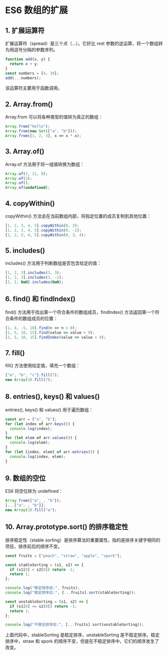# ES6 数组的扩展

<script setup lang='ts'>
import { ref } from "vue";

// 为每个示例创建独立的日志数组
const spreadLogs = ref<ILog[]>([]);
const fromLogs = ref<ILog[]>([]);
const ofLogs = ref<ILog[]>([]);
const copyWithinLogs = ref<ILog[]>([]);
const includesLogs = ref<ILog[]>([]);
const findLogs = ref<ILog[]>([]);
const fillLogs = ref<ILog[]>([]);
const entriesLogs = ref<ILog[]>([]);
const emptyLogs = ref<ILog[]>([]);
const sortLogs = ref<ILog[]>([]);

// 扩展运算符示例
console.vlog = (...args) => {
  spreadLogs.value.push({
    name: "spread",
    message: args.join(" ")
  });
};

const numbers = [4, 38];
function add(x, y) {
  return x + y;
}
console.vlog(add(...numbers));

// Array.from 示例
console.vlog = (...args) => {
  fromLogs.value.push({
    name: "from",
    message: args.join(" ")
  });
};

console.vlog(Array.from('hello'));
console.vlog(Array.from(new Set(['a', 'b'])));
console.vlog(Array.from([1, 2, 3], x => x * x));

// Array.of 示例
console.vlog = (...args) => {
  ofLogs.value.push({
    name: "of",
    message: args.join(" ")
  });
};

console.vlog(Array.of(3, 11, 8));
console.vlog(Array.of(3));
console.vlog(Array.of());
console.vlog(Array.of(undefined));

// copyWithin 示例
console.vlog = (...args) => {
  copyWithinLogs.value.push({
    name: "copyWithin",
    message: args.join(" ")
  });
};

console.vlog([1, 2, 3, 4, 5].copyWithin(0, 3));
console.vlog([1, 2, 3, 4, 5].copyWithin(0, -2));
console.vlog([1, 2, 3, 4, 5].copyWithin(0, 3, 4));

// includes 示例
console.vlog = (...args) => {
  includesLogs.value.push({
    name: "includes",
    message: args.join(" ")
  });
};

console.vlog([1, 2, 3].includes(3, 3));
console.vlog([1, 2, 3].includes(3, -1));
console.vlog([1, 2, NaN].includes(NaN));

// find 和 findIndex 示例
console.vlog = (...args) => {
  findLogs.value.push({
    name: "find",
    message: args.join(" ")
  });
};

console.vlog([1, 4, -5, 10].find(n => n < 0));
console.vlog([1, 5, 10, 15].find(value => value > 9));
console.vlog([1, 5, 10, 15].findIndex(value => value > 9));

// fill 示例
console.vlog = (...args) => {
  fillLogs.value.push({
    name: "fill",
    message: args.join(" ")
  });
};

console.vlog(['a', 'b', 'c'].fill(7));
console.vlog(new Array(3).fill(7));

// entries, keys, values 示例
console.vlog = (...args) => {
  entriesLogs.value.push({
    name: "entries",
    message: args.join(" ")
  });
};

const arr = ['a', 'b'];
for (let index of arr.keys()) {
  console.vlog(`keys: ${index}`);
}
for (let elem of arr.values()) {
  console.vlog(`values: ${elem}`);
}
for (let [index, elem] of arr.entries()) {
  console.vlog(`entries: ${index} ${elem}`);
}

// 空位示例
console.vlog = (...args) => {
  emptyLogs.value.push({
    name: "empty",
    message: args.join(" ")
  });
};

console.vlog(Array.from(['a',,'b']));
console.vlog([...['a',,'b']]);
console.vlog(new Array(3).fill('a'));

// 排序稳定性示例
console.vlog = (...args) => {
  sortLogs.value.push({
    name: "sort",
    message: args.join(" ")
  });
};

const fruits = ["peach", "straw", "apple", "spork"];

const stableSorting = (s1, s2) => {
  if (s1[0] < s2[0]) return -1;
  return 1;
};

console.vlog('稳定排序前:', fruits);
console.vlog('稳定排序后:', [...fruits].sort(stableSorting));

const unstableSorting = (s1, s2) => {
  if (s1[0] <= s2[0]) return -1;
  return 1;
};

console.vlog('不稳定排序后:', [...fruits].sort(unstableSorting));
</script>

## 1. 扩展运算符

扩展运算符（spread）是三个点（...）。它好比 rest 参数的逆运算，将一个数组转为用逗号分隔的参数序列。

```js
function add(x, y) {
  return x + y;
}
const numbers = [4, 38];
add(...numbers);
```

<Log :logs="spreadLogs" />

该运算符主要用于函数调用。

## 2. Array.from()

Array.from 可以将各种类型的值转为真正的数组：

```js
Array.from("hello");
Array.from(new Set(["a", "b"]));
Array.from([1, 2, 3], x => x * x);
```

<Log :logs="fromLogs" />

## 3. Array.of()

Array.of 方法用于将一组值转换为数组：

```js
Array.of(3, 11, 8);
Array.of(3);
Array.of();
Array.of(undefined);
```

<Log :logs="ofLogs" />

## 4. copyWithin()

copyWithin() 方法会在当前数组内部，将指定位置的成员复制到其他位置：

```js
[1, 2, 3, 4, 5].copyWithin(0, 3);
[1, 2, 3, 4, 5].copyWithin(0, -2);
[1, 2, 3, 4, 5].copyWithin(0, 3, 4);
```

<Log :logs="copyWithinLogs" />

## 5. includes()

includes() 方法用于判断数组是否包含给定的值：

```js
[1, 2, 3].includes(3, 3);
[1, 2, 3].includes(3, -1);
[1, 2, NaN].includes(NaN);
```

<Log :logs="includesLogs" />

## 6. find() 和 findIndex()

find() 方法用于找出第一个符合条件的数组成员，findIndex() 方法返回第一个符合条件的数组成员的位置：

```js
[1, 4, -5, 10].find(n => n < 0);
[1, 5, 10, 15].find(value => value > 9);
[1, 5, 10, 15].findIndex(value => value > 9);
```

<Log :logs="findLogs" />

## 7. fill()

fill() 方法使用给定值，填充一个数组：

```js
["a", "b", "c"].fill(7);
new Array(3).fill(7);
```

<Log :logs="fillLogs" />

## 8. entries(), keys() 和 values()

entries(), keys() 和 values() 用于遍历数组：

```js
const arr = ["a", "b"];
for (let index of arr.keys()) {
  console.log(index);
}
for (let elem of arr.values()) {
  console.log(elem);
}
for (let [index, elem] of arr.entries()) {
  console.log(index, elem);
}
```

<Log :logs="entriesLogs" />

## 9. 数组的空位

ES6 将空位转为 undefined：

```js
Array.from(["a", , "b"]);
[...["a", , "b"]];
new Array(3).fill("a");
```

<Log :logs="emptyLogs" />

## 10. Array.prototype.sort() 的排序稳定性

排序稳定性（stable sorting）是排序算法的重要属性，指的是排序关键字相同的项目，排序前后的顺序不变。

```js
const fruits = ["peach", "straw", "apple", "spork"];

const stableSorting = (s1, s2) => {
  if (s1[0] < s2[0]) return -1;
  return 1;
};

console.log("稳定排序前:", fruits);
console.log("稳定排序后:", [...fruits].sort(stableSorting));

const unstableSorting = (s1, s2) => {
  if (s1[0] <= s2[0]) return -1;
  return 1;
};

console.log("不稳定排序后:", [...fruits].sort(unstableSorting));
```

<Log :logs="sortLogs" />

上面代码中，stableSorting 是稳定排序，unstableSorting 是不稳定排序。稳定排序中，straw 和 spork 的顺序不变，但是在不稳定排序中，它们的顺序发生了改变。
